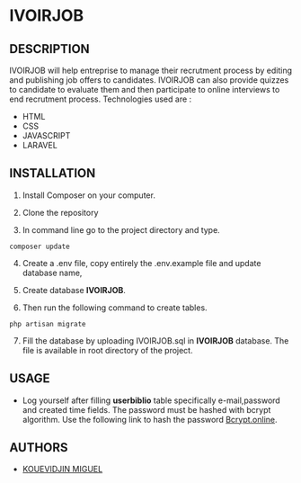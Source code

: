 
# IVOIRJOB

## DESCRIPTION
IVOIRJOB will help entreprise to manage their recrutment process by editing and publishing job offers to candidates. IVOIRJOB can also  provide quizzes to candidate to evaluate them and then participate to online interviews to end recrutment process.
Technologies used are :
* HTML
* CSS
* JAVASCRIPT
* LARAVEL

## INSTALLATION
1. Install Composer on your computer.

2. Clone the repository

3. In command line go to the project directory and type.

```
composer update
```
4. Create a .env file, copy entirely the .env.example file and update database name,
5.  Create database **IVOIRJOB**.

6. Then run the following command to create tables.

```
php artisan migrate
```

7. Fill the database by uploading IVOIRJOB.sql  in **IVOIRJOB** database. The file is available in root directory of the project.

## USAGE
* Log yourself after filling  **userbiblio** table specifically e-mail,password and created time fields. The password must be hashed with bcrypt algorithm. Use the following link to hash the password [Bcrypt.online](https://bcrypt.online/).

## AUTHORS

* [KOUEVIDJIN MIGUEL](https://github.com/MiguelGillesIT)
